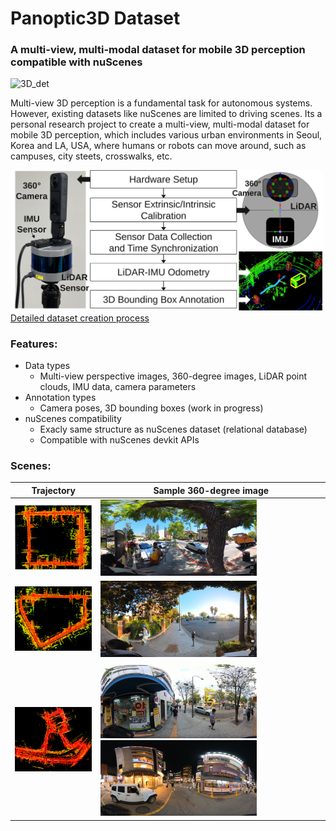 # Panoptic3D Dataset

### A multi-view, multi-modal dataset for mobile 3D perception compatible with nuScenes

<img src="assets/detection_low_quality.gif" alt="3D_det"/>

Multi-view 3D perception is a fundamental task for autonomous systems. However, existing datasets like nuScenes are limited to driving scenes. Its a personal research project to create a multi-view, multi-modal dataset for mobile 3D perception, which includes various urban environments in Seoul, Korea and LA, USA, where humans or robots can move around, such as campuses, city steets, crosswalks, etc. 

<!-- <div style="text-align: center;">
  <img src="assets/Sensor_configuration.svg" alt="dataset_creation_process" width="400"/>
</div> -->
<img src="assets/Sensor_configuration.svg" alt="dataset_creation_process" width="500"/> [Detailed dataset creation process](Dataset_creation.md)

### Features:
- Data types
  - Multi-view perspective images, 360-degree images, LiDAR point clouds, IMU data, camera parameters
- Annotation types
  - Camera poses, 3D bounding boxes (work in progress)
- nuScenes compatibility
  - Exacly same structure as nuScenes dataset (relational database)
  - Compatible with nuScenes devkit APIs

### Scenes:
| Trajectory | Sample 360-degree image |
| --- | --- |
| <img src="assets/trajectory1.png" width="150"/> | <img src="assets/scene1.png" width="250"/> |
| <img src="assets/trajectory2.png" width="150"/> | <img src="assets/scene2.png" width="250"/> |
| <img src="assets/trajectory3.png" width="150"/> | <img src="assets/scene3.png" width="250"/> <img src="assets/scene5.png" width="250"/> |